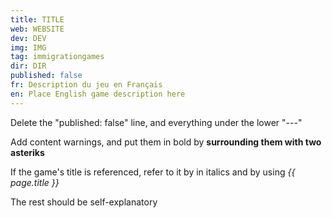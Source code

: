```yaml
---
title: TITLE
web: WEBSITE
dev: DEV
img: IMG
tag: immigrationgames
dir: DIR
published: false
fr: Description du jeu en Français
en: Place English game description here
---
```

Delete the "published: false" line, and everything under the lower "---"

Add content warnings, and put them in bold by **surrounding them with two asteriks**

If the game's title is referenced, refer to it by in italics and by using *{{ page.title }}* 

The rest should be self-explanatory
